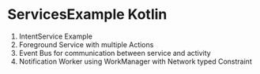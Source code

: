 # ServicesExample Kotlin

<ol>
  <li>IntentService Example</li>
   <li>Foreground Service with multiple Actions</li>
   <li>Event Bus for communication between service and activity</li>
   <li>Notification Worker using WorkManager with Network typed Constraint</li>

  <ol>

